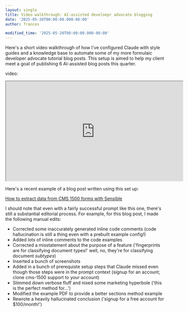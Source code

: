 ```yaml
---
layout: single
title: Video walkthrough: AI-assisted develoepr advocate blogging
date: '2025-05-20T00:00:00.000-08:00'
author: frances

modified_time: '2025-05-20T00:00:00.000-08:00'
---
```


Here's a short video walkthrough of how I've configured Claude with style guides and a knowledge base to automate some of my more formulaic developer advocate tutorial blog posts. This setup is aimed to help my client meet a goal of publishing 6 AI-assisted blog posts this quarter.

video:

<iframe width="560" height="315" src="https://www.youtube.com/embed/5I0nG5c2Bc0?vq=720 frameborder="0" allow="accelerometer; autoplay; clipboard-write; encrypted-media; gyroscope; picture-in-picture" allowfullscreen></iframe>




Here's a recent example of a blog post written using this set up:

[How to extract data from CMS 1500 forms with Sensible](http://sensible.so/blog/how-to-extract-data-from-cms-1500-forms-with-sensible)


I should note that even with a fairly successful prompt like this one, there's still a substantial editorial process. For example, for this blog post, I made the following manual edits:

- Corrected some inaccurately generated inline code comments (code hallucination is still a thing even with a prebuilt example config!)
- Added lots of inline comments to the code examples
- Corrected a misstatement about the purpose of a feature ('fingerprints are for classifying document types!' well, no, they're for classifying document *subtypes*)
- Inserted a bunch of screenshots
- Added in a bunch of prerequiste setup steps that Claude missed even though those steps were in the prompt context (signup for an account; clone cms-1500 support to your account)
- Slimmed down verbose fluff and nixed some marketing hyperbole ('this is the perfect method for...')
- Modified the example PDF to provide a better sections method example
- Rewrote a heavily hallucinated conclusion ('signup for a free account for $100/month!')